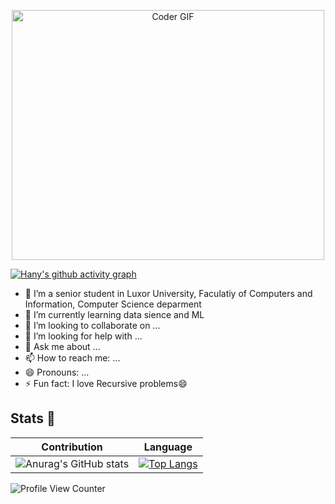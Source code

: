 <p align="center">

  <img src="https://media.giphy.com/media/SWoSkN6DxTszqIKEqv/giphy.gif" alt="Coder GIF" width="500" height="400">
  
</p>

[![Hany's github activity graph](https://activity-graph.herokuapp.com/graph?username=Ereh11&theme=xcode)](https://git.io/Ereh11)

- 🔭 I’m a senior student in Luxor University, Faculatiy of Computers and Information, Computer Science deparment
- 🌱 I’m currently learning data sience and ML
- 👯 I’m looking to collaborate on ...
- 🤔 I’m looking for help with ...
- 💬 Ask me about ...
- 📫 How to reach me: ...
- 😄 Pronouns: ...
- ⚡ Fun fact: I love Recursive problems😄
## Stats 💯

Contribution | Language
--- | --- 
![Anurag's GitHub stats](https://github-readme-stats.vercel.app/api?username=Ereh11&show_icons=true&theme=synthwave) | [![Top Langs](https://github-readme-stats.vercel.app/api/top-langs/?username=Ereh11&layout=compact&theme=outrun)](https://github.com/anuraghazra/github-readme-stats)


![Profile View Counter](https://komarev.com/ghpvc/?username=Ereh11-lu&style=flat)
